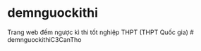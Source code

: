 # demnguockithi

Trang web đếm ngược kì thi tốt nghiệp THPT (THPT Quốc gia)
#   d e m n g u o c k i t h i C 3 C a n T h o  
 